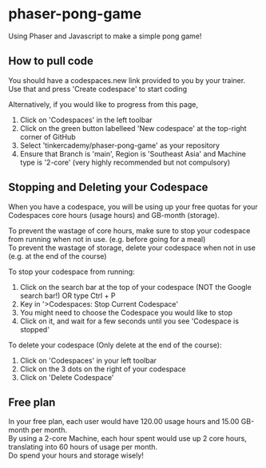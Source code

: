 # phaser-pong-game

Using Phaser and Javascript to make a simple pong game!


## How to pull code
You should have a codespaces.new link provided to you by your trainer. Use that and press 'Create codespace' to start coding

Alternatively, if you would like to progress from this page, 
1. Click on 'Codespaces' in the left toolbar
2. Click on the green button labelleed 'New codespace' at the top-right corner of GitHub 
3. Select 'tinkercademy/phaser-pong-game' as your repository
4. Ensure that Branch is 'main', Region is 'Southeast Asia' and Machine type is '2-core' (very highly recommended but not compulsory)

## Stopping and Deleting your Codespace
When you have a codespace, you will be using up your free quotas for your Codespaces core hours (usage hours) and GB-month (storage).   

To prevent the wastage of core hours, make sure to stop your codespace from running when not in use. (e.g. before going for a meal)  
To prevent the wastage of storage, delete your codespace when not in use (e.g. at the end of the course)

To stop your codespace from running:
1. Click on the search bar at the top of your codespace (NOT the Google search bar!) OR type Ctrl + P
2. Key in '>Codespaces: Stop Current Codespace'
3. You might need to choose the Codespace you would like to stop
4. Click on it, and wait for a few seconds until you see 'Codespace is stopped'


To delete your codespace (Only delete at the end of the course):
1. Click on 'Codespaces' in your left toolbar
2. Click on the 3 dots on the right of your codespace
3. Click on 'Delete Codespace'

## Free plan
In your free plan, each user would have 120.00 usage hours and 15.00 GB-month per month.  
By using a 2-core Machine, each hour spent would use up 2 core hours, translating into 60 hours of usage per month.  
Do spend your hours and storage wisely!